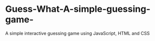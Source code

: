 # Guess-What-A-simple-guessing-game-
A simple interactive guessing game using JavaScript, HTML and CSS
